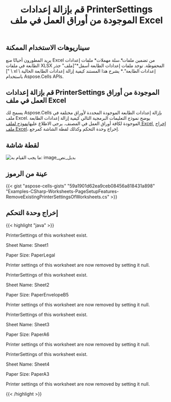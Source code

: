 ﻿---
title: قم بإزالة إعدادات PrinterSettings الموجودة من أوراق العمل في ملف Excel
type: docs
weight: 60
url: /ar/net/remove-existing-printersettings-of-worksheets-in-excel-file/
---
## **سيناريوهات الاستخدام الممكنة**
يريد المطورون أحيانًا منع Excel من تضمين ملفات*.سلة مهملات* ملفات إعدادات الطابعة في ملفات XLSX المحفوظة. توجد ملفات إعدادات الطابعة أسفل*"[ملف" جذر "] \ xl \ إعدادات الطابعة".* يشرح هذا المستند كيفية إزالة إعدادات الطابعة الحالية باستخدام Aspose.Cells APIs.
## **قم بإزالة إعدادات PrinterSettings الموجودة من أوراق العمل في ملف Excel**
يسمح لك Aspose.Cells بإزالة إعدادات الطابعة الموجودة المحددة لأوراق مختلفة في ملف Excel. يوضح نموذج التعليمات البرمجية التالي كيفية إزالة إعدادات الطابعة الموجودة لكافة أوراق العمل في المصنف. يرجى الاطلاع عليها[نموذج لملف Excel](45056020.xlsx), [إخراج ملف Excel](45056021.xlsx)، إخراج وحدة التحكم وكذلك لقطة الشاشة كمرجع.
## **لقطة شاشة**
![ما يجب القيام به: image_بديل_نص](remove-existing-printersettings-of-worksheets-in-excel-file_1.png)
## **عينة من الرموز**
{{< gist "aspose-cells-gists" "59a1901d62ea9ceb08456a818431a898" "Examples-CSharp-Worksheets-PageSetupFeatures-RemoveExistingPrinterSettingsOfWorksheets.cs" >}}
## **إخراج وحدة التحكم**
{{< highlight "java" >}}

 PrinterSettings of this worksheet exist.

Sheet Name: Sheet1

Paper Size: PaperLegal

Printer settings of this worksheet are now removed by setting it null.

PrinterSettings of this worksheet exist.

Sheet Name: Sheet2

Paper Size: PaperEnvelopeB5

Printer settings of this worksheet are now removed by setting it null.

PrinterSettings of this worksheet exist.

Sheet Name: Sheet3

Paper Size: PaperA6

Printer settings of this worksheet are now removed by setting it null.

PrinterSettings of this worksheet exist.

Sheet Name: Sheet4

Paper Size: PaperA3

Printer settings of this worksheet are now removed by setting it null.

{{< /highlight >}}
